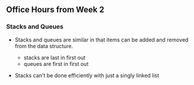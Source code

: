 ## Office Hours from Week 2

### Stacks and Queues

- Stacks and queues are similar in that items can be added and removed from the data structure. 

  - stacks are last in first out
  - queues are first in first out

- Stacks can't be done efficiently with just a singly linked list

